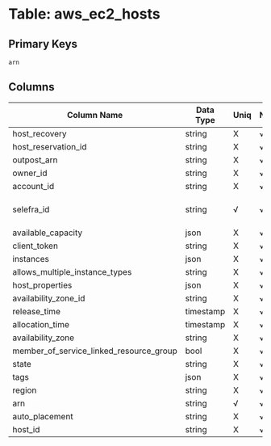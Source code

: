 # Table: aws_ec2_hosts

## Primary Keys 

```
arn
```


## Columns 

|  Column Name   |  Data Type  | Uniq | Nullable | Description | 
|  ----  | ----  | ----  | ----  | ---- | 
| host_recovery | string | X | √ |  | 
| host_reservation_id | string | X | √ |  | 
| outpost_arn | string | X | √ |  | 
| owner_id | string | X | √ |  | 
| account_id | string | X | √ |  | 
| selefra_id | string | √ | √ | primary keys value md5 | 
| available_capacity | json | X | √ |  | 
| client_token | string | X | √ |  | 
| instances | json | X | √ |  | 
| allows_multiple_instance_types | string | X | √ |  | 
| host_properties | json | X | √ |  | 
| availability_zone_id | string | X | √ |  | 
| release_time | timestamp | X | √ |  | 
| allocation_time | timestamp | X | √ |  | 
| availability_zone | string | X | √ |  | 
| member_of_service_linked_resource_group | bool | X | √ |  | 
| state | string | X | √ |  | 
| tags | json | X | √ |  | 
| region | string | X | √ |  | 
| arn | string | √ | √ |  | 
| auto_placement | string | X | √ |  | 
| host_id | string | X | √ |  | 


